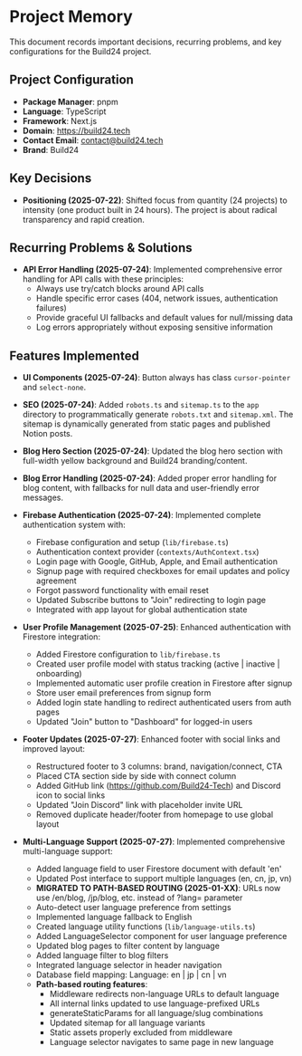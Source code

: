 # Project Memory

This document records important decisions, recurring problems, and key configurations for the Build24 project.

## Project Configuration

- **Package Manager**: pnpm
- **Language**: TypeScript
- **Framework**: Next.js
- **Domain**: https://build24.tech
- **Contact Email**: contact@build24.tech
- **Brand**: Build24

## Key Decisions

- **Positioning (2025-07-22)**: Shifted focus from quantity (24 projects) to intensity (one product built in 24 hours). The project is about radical transparency and rapid creation.

## Recurring Problems & Solutions

- **API Error Handling (2025-07-24)**: Implemented comprehensive error handling for API calls with these principles:
  - Always use try/catch blocks around API calls
  - Handle specific error cases (404, network issues, authentication failures)
  - Provide graceful UI fallbacks and default values for null/missing data
  - Log errors appropriately without exposing sensitive information

## Features Implemented
- **UI Components (2025-07-24)**: Button always has class `cursor-pointer` and `select-none`.
- **SEO (2025-07-24)**: Added `robots.ts` and `sitemap.ts` to the `app` directory to programmatically generate `robots.txt` and `sitemap.xml`. The sitemap is dynamically generated from static pages and published Notion posts.
- **Blog Hero Section (2025-07-24)**: Updated the blog hero section with full-width yellow background and Build24 branding/content.
- **Blog Error Handling (2025-07-24)**: Added proper error handling for blog content, with fallbacks for null data and user-friendly error messages.
- **Firebase Authentication (2025-07-24)**: Implemented complete authentication system with:
  - Firebase configuration and setup (`lib/firebase.ts`)
  - Authentication context provider (`contexts/AuthContext.tsx`)
  - Login page with Google, GitHub, Apple, and Email authentication
  - Signup page with required checkboxes for email updates and policy agreement
  - Forgot password functionality with email reset
  - Updated Subscribe buttons to "Join" redirecting to login page
  - Integrated with app layout for global authentication state

- **User Profile Management (2025-07-25)**: Enhanced authentication with Firestore integration:
  - Added Firestore configuration to `lib/firebase.ts`
  - Created user profile model with status tracking (active | inactive | onboarding)
  - Implemented automatic user profile creation in Firestore after signup
  - Store user email preferences from signup form
  - Added login state handling to redirect authenticated users from auth pages
  - Updated "Join" button to "Dashboard" for logged-in users

- **Footer Updates (2025-07-27)**: Enhanced footer with social links and improved layout:
  - Restructured footer to 3 columns: brand, navigation/connect, CTA
  - Placed CTA section side by side with connect column
  - Added GitHub link (https://github.com/Build24-Tech) and Discord icon to social links
  - Updated "Join Discord" link with placeholder invite URL
  - Removed duplicate header/footer from homepage to use global layout

- **Multi-Language Support (2025-07-27)**: Implemented comprehensive multi-language support:
  - Added language field to user Firestore document with default 'en'
  - Updated Post interface to support multiple languages (en, cn, jp, vn)
  - **MIGRATED TO PATH-BASED ROUTING (2025-01-XX)**: URLs now use /en/blog, /jp/blog, etc. instead of ?lang= parameter
  - Auto-detect user language preference from settings
  - Implemented language fallback to English
  - Created language utility functions (`lib/language-utils.ts`)
  - Added LanguageSelector component for user language preference
  - Updated blog pages to filter content by language
  - Added language filter to blog filters
  - Integrated language selector in header navigation
  - Database field mapping: Language: en | jp | cn | vn
  - **Path-based routing features**:
    - Middleware redirects non-language URLs to default language
    - All internal links updated to use language-prefixed URLs
    - generateStaticParams for all language/slug combinations
    - Updated sitemap for all language variants
    - Static assets properly excluded from middleware
    - Language selector navigates to same page in new language
